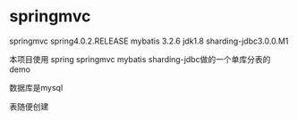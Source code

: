 # springmvc
springmvc spring4.0.2.RELEASE mybatis 3.2.6   jdk1.8 sharding-jdbc3.0.0.M1


本项目使用 spring springmvc mybatis sharding-jdbc做的一个单库分表的demo

数据库是mysql

表随便创建
